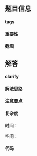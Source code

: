 ## 题目信息

#### tags

#### 重要性

#### 截图



## 解答

#### clarify

#### 解法思路

#### 注意要点

#### 复杂度

时间：

空间：

#### 代码



